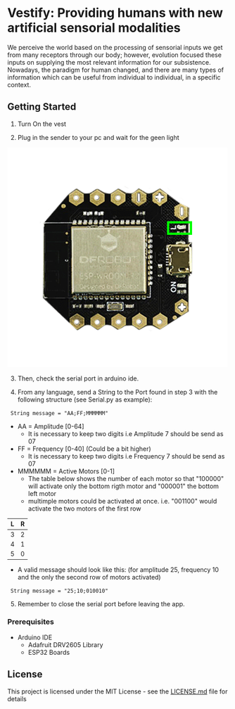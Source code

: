 # Vestify: Providing humans with new artificial sensorial modalities

We perceive the world based on the processing of sensorial inputs we get from many receptors through our body; however, evolution focused these inputs on supplying the most relevant information for our subsistence. Nowadays, the paradigm for human changed, and there are many types of information which can be useful from individual to individual, in a specific context. 

## Getting Started
1. Turn On the vest

2. Plug in the sender to your pc and wait for the geen light

![sender](im1.gif)

3. Then, check the serial port in arduino ide.

4. From any language, send a String to the Port found in step 3 with the following structure (see Serial.py as example):
```
 String message = "AA;FF;MMMMMM"
``` 
- AA = Amplitude [0-64]
  - It is necessary to keep two digits i.e Amplitude 7 should be send as 07
- FF = Frequency [0-40] (Could be a bit higher)
  - It is necessary to keep two digits i.e Frequency 7 should be send as 07
- MMMMMM = Active Motors [0-1]
  - The table below shows the number of each motor so that "100000" will activate only the bottom rigth motor and "000001" the bottom left motor
  - multimple motors could be activated at once. i.e. "001100" would activate the two motors of the first row

| L | R |
|---|---|
| 3 | 2 |
| 4 | 1 |
| 5 | 0 |

- A valid message should look like this: (for amplitude 25, frequency 10 and the only the second row of motors activated)
```
 String message = "25;10;010010"
``` 
 
5. Remember to close the serial port before leaving the app.


### Prerequisites

* Arduino IDE
    * Adafruit DRV2605 Library
    * ESP32 Boards



## License

This project is licensed under the MIT License - see the [LICENSE.md](LICENSE.md) file for details

